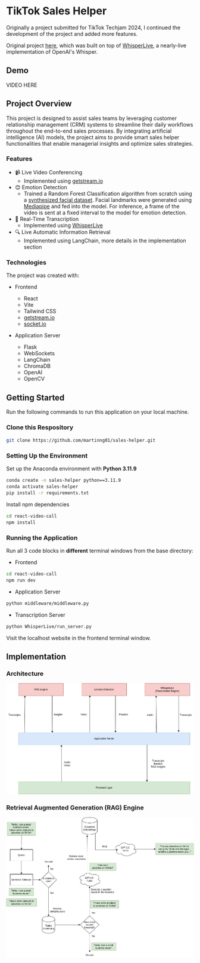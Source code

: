 # TikTok Sales Helper

Originally a project submitted for TikTok Techjam 2024, I continued the development of the project and added more features.

Original project [here](https://github.com/joseyjh/sales-helper-hackathon), which was built on top of [WhisperLive](https://github.com/collabora/WhisperLive), a nearly-live implementation of OpenAI's Whisper.

## Demo

VIDEO HERE

## Project Overview

This project is designed to assist sales teams by leveraging customer relationship management (CRM) systems to streamline their daily workflows throughout the end-to-end sales processes. By integrating artificial intelligence (AI) models, the project aims to provide smart sales helper functionalities that enable managerial insights and optimize sales strategies.

### Features

- 📹 Live Video Conferencing 
  - Implemented using [getstream.io](https://getstream.io)
- 😊 Emotion Detection 
  - Trained a Random Forest Classification algorithm from scratch using a [synthesized facial dataset](https://osf.io/7a5fs/). Facial landmarks were generated using [Mediapipe](https://github.com/google-ai-edge/mediapipe) and fed into the model. For inference, a frame of the video is sent at a fixed interval to the model for emotion detection.
- 📝 Real-Time Transcription 
  - Implemented using [WhisperLive](https://github.com/collabora/WhisperLive)
- 🔍 Live Automatic Information Retrieval 
  - Implemented using LangChain, more details in the implementation section

### Technologies

The project was created with:

- Frontend
  - React
  - Vite
  - Tailwind CSS
  - [getstream.io](https://getstream.io)
  - [socket.io](https://socket.io)

- Application Server
  - Flask
  - WebSockets
  - LangChain
  - ChromaDB
  - OpenAI
  - OpenCV

## Getting Started

Run the following commands to run this application on your local machine.

### Clone this Respository

```bash
git clone https://github.com/martinng01/sales-helper.git
```

### Setting Up the Environment

Set up the Anaconda environment with **Python 3.11.9**

```bash
conda create -n sales-helper python==3.11.9
conda activate sales-helper
pip install -r requirements.txt
```

Install npm dependencies
```bash
cd react-video-call
npm install
```

### Running the Application

Run all 3 code blocks in **different** terminal windows from the base directory:

- Frontend
```bash
cd react-video-call
npm run dev
```

- Application Server
```bash
python middleware/middleware.py
```

- Transcription Server
```bash
python WhisperLive/run_server.py
```

Visit the localhost website in the frontend terminal window.

## Implementation

### Architecture
![architecture](docs/images/saleshelper.jpg)

### Retrieval Augmented Generation (RAG) Engine
![rag](docs/images/rag.jpg)
